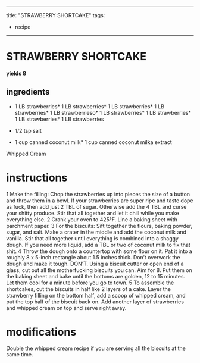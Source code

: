 

	
---
title: "STRAWBERRY SHORTCAKE"
tags:
  - recipe
---
# STRAWBERRY SHORTCAKE
#### yields 8
## ingredients
* 1 LB strawberries* 1 LB strawberries* 1 LB strawberries* 1 LB strawberries* 1 LB strawberrieso* 1 LB strawberries* 1 LB strawberries* 1 LB strawberries* 1 LB strawberries
* 1/2 tsp salt

* 1 cup canned coconut milk* 1 cup canned coconut milka extract

Whipped Cream

# instructions
1 Make the filling: Chop the strawberries up into pieces the size of a button and throw them
in a bowl. If your strawberries are super ripe and taste dope as fuck, then add just 2
TBL of sugar. Otherwise add the 4 TBL and curse your shitty produce. Stir that
all together and let it chill while you make everything else.
2 Crank your oven to 425°F. Line a baking sheet with parchment paper.
3 For the biscuits: Sift together the flours, baking powder, sugar, and salt. Make a crater in
the middle and add the coconut milk and vanilla. Stir that all together until everything is
combined into a shaggy dough. If you need more liquid, add a TBL or two of coconut
milk to fix that shit.
4 Throw the dough onto a countertop with some flour on it. Pat it into a roughly 8 x 5-inch
rectangle about 1.5 inches thick. Don’t overwork the dough and make it tough. DON’T.
Using a biscuit cutter or open end of a glass, cut out all the motherfucking biscuits you can.
Aim for 8. Put them on the baking sheet and bake until the bottoms are golden, 12 to 15
minutes. Let them cool for a minute before you go to town.
5 To assemble the shortcakes, cut the biscuits in half like 2 layers of a cake. Layer the
strawberry filling on the bottom half, add a scoop of whipped cream, and put the top half of the
biscuit back on. Add another layer of strawberries and whipped cream on top and serve right
away.

# modifications

Double the whipped cream recipe if you are serving all the biscuits at the same time.
	

